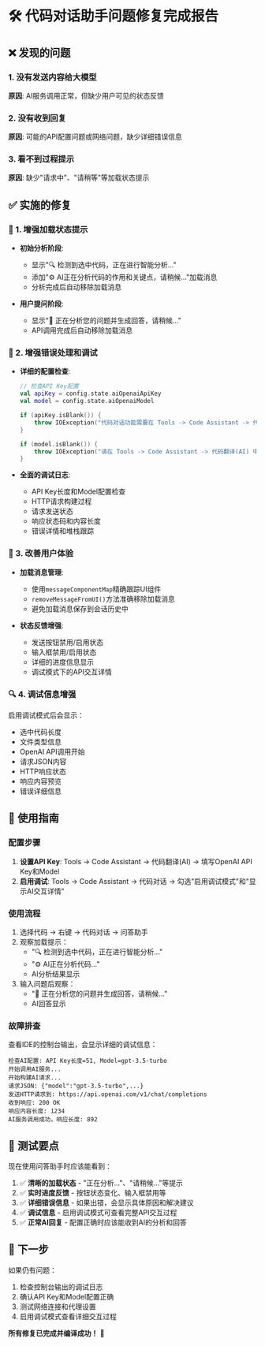 # 🛠️ 代码对话助手问题修复完成报告

## ❌ 发现的问题

### 1. 没有发送内容给大模型
**原因**: AI服务调用正常，但缺少用户可见的状态反馈

### 2. 没有收到回复
**原因**: 可能的API配置问题或网络问题，缺少详细错误信息

### 3. 看不到过程提示
**原因**: 缺少"请求中"、"请稍等"等加载状态提示

## ✅ 实施的修复

### 🔄 1. 增强加载状态提示
- **初始分析阶段**:
  - 显示"🔍 检测到选中代码，正在进行智能分析..."
  - 添加"⚙️ AI正在分析代码的作用和关键点，请稍候..."加载消息
  - 分析完成后自动移除加载消息

- **用户提问阶段**:
  - 显示"🔄 正在分析您的问题并生成回答，请稍候..."
  - API调用完成后自动移除加载消息

### 🐛 2. 增强错误处理和调试
- **详细的配置检查**:
  ```kotlin
  // 检查API Key配置
  val apiKey = config.state.aiOpenaiApiKey
  val model = config.state.aiOpenaiModel
  
  if (apiKey.isBlank()) {
      throw IOException("代码对话功能需要在 Tools -> Code Assistant -> 代码翻译(AI) 中配置 OpenAI API Key")
  }
  
  if (model.isBlank()) {
      throw IOException("请在 Tools -> Code Assistant -> 代码翻译(AI) 中配置 OpenAI Model")
  }
  ```

- **全面的调试日志**:
  - API Key长度和Model配置检查
  - HTTP请求构建过程
  - 请求发送状态
  - 响应状态码和内容长度
  - 错误详情和堆栈跟踪

### 📱 3. 改善用户体验
- **加载消息管理**:
  - 使用`messageComponentMap`精确跟踪UI组件
  - `removeMessageFromUI()`方法准确移除加载消息
  - 避免加载消息保存到会话历史中

- **状态反馈增强**:
  - 发送按钮禁用/启用状态
  - 输入框禁用/启用状态  
  - 详细的进度信息显示
  - 调试模式下的API交互详情

### 🔍 4. 调试信息增强
启用调试模式后会显示：
- 选中代码长度
- 文件类型信息
- OpenAI API调用开始
- 请求JSON内容
- HTTP响应状态
- 响应内容预览
- 错误详细信息

## 🚀 使用指南

### 配置步骤
1. **设置API Key**: Tools → Code Assistant → 代码翻译(AI) → 填写OpenAI API Key和Model
2. **启用调试**: Tools → Code Assistant → 代码对话 → 勾选"启用调试模式"和"显示AI交互详情"

### 使用流程
1. 选择代码 → 右键 → 代码对话 → 问答助手
2. 观察加载提示：
   - "🔍 检测到选中代码，正在进行智能分析..."
   - "⚙️ AI正在分析代码..."
   - AI分析结果显示
3. 输入问题后观察：
   - "🔄 正在分析您的问题并生成回答，请稍候..."
   - AI回答显示

### 故障排查
查看IDE的控制台输出，会显示详细的调试信息：
```
检查AI配置: API Key长度=51, Model=gpt-3.5-turbo
开始调用AI服务...
开始构建AI请求...
请求JSON: {"model":"gpt-3.5-turbo",...}
发送HTTP请求到: https://api.openai.com/v1/chat/completions
收到响应: 200 OK
响应内容长度: 1234
AI服务调用成功，响应长度: 892
```

## 🎯 测试要点

现在使用问答助手时应该能看到：
1. ✅ **清晰的加载状态** - "正在分析..."、"请稍候..."等提示
2. ✅ **实时进度反馈** - 按钮状态变化、输入框禁用等
3. ✅ **详细错误信息** - 如果出错，会显示具体原因和解决建议
4. ✅ **调试信息** - 启用调试模式可查看完整API交互过程
5. ✅ **正常AI回复** - 配置正确时应该能收到AI的分析和回答

## 🔧 下一步

如果仍有问题：
1. 检查控制台输出的调试日志
2. 确认API Key和Model配置正确
3. 测试网络连接和代理设置
4. 启用调试模式查看详细交互过程

**所有修复已完成并编译成功！** 🎉
